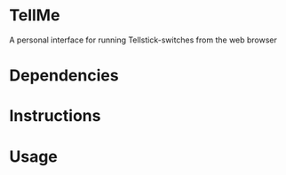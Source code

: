 # TellMe
A personal interface for running Tellstick-switches from the web browser

# Dependencies

# Instructions

# Usage

